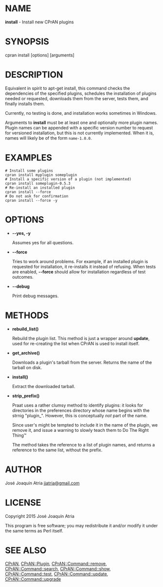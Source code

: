 # NAME

**install** - Install new CPrAN plugins

# SYNOPSIS

cpran install \[options\] \[arguments\]

# DESCRIPTION

Equivalent in spirit to apt-get install, this command checks the dependencies
of the specified plugins, schedules the installation of plugins needed or
requested, downloads them from the server, tests them, and finally installs
them.

Currently, no testing is done, and installation works sometimes in Windows.

Arguments to **install** must be at least one and optionally more plugin names.
Plugin names can be appended with a specific version number to request for
versioned installation, but this is not currently implemented. When it is, names
will likely be of the form `name-1.0.0`.

# EXAMPLES

    # Install some plugins
    cpran install myplugin someplugin
    # Install a specific version of a plugin (not implemented)
    cpran install someplugin-0.5.3
    # Re-install an installed plugin
    cpran install --force
    # Do not ask for confirmation
    cpran install --force -y

# OPTIONS

- **--yes, -y**

    Assumes yes for all questions.

- **--force**

    Tries to work around problems. For example, if an installed plugin is requested
    for installation, it re-installs it instead of refusing. When tests are enabled,
    **--force** should allow for installation regardless of test outcomes.

- **--debug**

    Print debug messages.

# METHODS

- **rebuild\_list()**

    Rebuild the plugin list. This method is just a wrapper around **update**, used
    for re-creating the list when CPrAN is used to install itself.

- **get\_archive()**

    Downloads a plugin's tarball from the server. Returns the name of the tarball on
    disk.

- **install()**

    Extract the downloaded tarball.

- **strip\_prefix()**

    Praat uses a rather clumsy method to identify plugins: it looks for directories
    in the preferences directory whose name begins with the strnig "plugin\_".
    However, this is conceptually _not_ part of the name.

    Since user's might be tempted to include it in the name of the plugin, we remove
    it, and issue a warning to slowly teach them to Do The Right Thing™

    The method takes the reference to a list of plugin names, and returns a
    reference to the same list, without the prefix.

# AUTHOR

José Joaquín Atria <jjatria@gmail.com>

# LICENSE

Copyright 2015 José Joaquín Atria

This program is free software; you may redistribute it and/or modify it under
the same terms as Perl itself.

# SEE ALSO

[CPrAN](cpran),
[CPrAN::Plugin](plugin),
[CPrAN::Command::remove](remove),
[CPrAN::Command::search](search),
[CPrAN::Command::show](show),
[CPrAN::Command::test](test),
[CPrAN::Command::update](update),
[CPrAN::Command::upgrade](upgrade)
